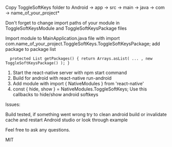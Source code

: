 Copy ToggleSoftKeys folder to 
Android -> app -> src -> main -> java -> com -> name_of_your_project*

Don't forget to change import paths of your module in ToggleSoftKeysModule and ToggleSoftKeysPackage  files

Import module to MainApplication.java file with
    import com.name_of_your_project.ToggleSoftKeys.ToggleSoftKeysPackage;
    add package to package list

`   protected List getPackages() {
         return Arrays.asList(
            ... ,
            new ToggleSoftKeysPackage()
        );
      }
`
1. Start the react-native server with npm start command
2. Build for android with react-native run-android
3. Add module with import { NativeModules } from 'react-native'
4. const { hide, show } =  NativeModules.ToggleSoftKeys;
Use this callbacks to hide/show  android softkeys

Issues: 

Build tested, if something went wrong try to clean android build or invalidate cache and restart Android studio or look through example

Feel free to ask any questions.

MIT
